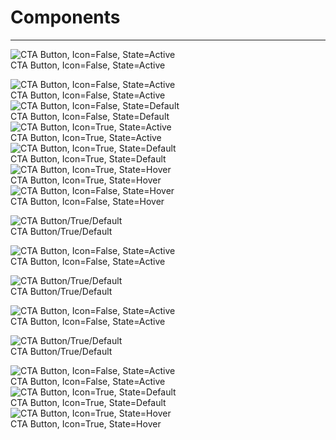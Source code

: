 
# Components

---

  
![CTA Button, Icon=False, State=Active](https://studio-assets.supernova.io/design-systems/18526/3e9910cf-9090-4976-989d-f0a75a7b82eb.png)  
CTA Button, Icon=False, State=Active  


  
![CTA Button, Icon=False, State=Active](https://studio-assets.supernova.io/design-systems/18526/3e9910cf-9090-4976-989d-f0a75a7b82eb.png)  
CTA Button, Icon=False, State=Active  
![CTA Button, Icon=False, State=Default](https://studio-assets.supernova.io/design-systems/18526/e8c28526-e7e4-4316-9e21-80f4596a1499.png)  
CTA Button, Icon=False, State=Default  
![CTA Button, Icon=True, State=Active](https://studio-assets.supernova.io/design-systems/18526/c2609bde-65d0-488c-808b-592e575ee6a1.png)  
CTA Button, Icon=True, State=Active  
![CTA Button, Icon=True, State=Default](https://studio-assets.supernova.io/design-systems/18526/35e5f6a9-b6dc-4bc8-866a-c3cdbdd430cc.png)  
CTA Button, Icon=True, State=Default  
![CTA Button, Icon=True, State=Hover](https://studio-assets.supernova.io/design-systems/18526/faad5b3d-cd1a-484e-b943-2af3b2c30d81.png)  
CTA Button, Icon=True, State=Hover  
![CTA Button, Icon=False, State=Hover](https://studio-assets.supernova.io/design-systems/18526/cf7ca474-38d0-4778-98a0-6c63ed2b3f19.png)  
CTA Button, Icon=False, State=Hover  


  
![CTA Button/True/Default](https://studio-assets.supernova.io/design-systems/18526/1af011e6-f8fa-43f9-9990-ec2697c50806.png)  
CTA Button/True/Default  


  
![CTA Button, Icon=False, State=Active](https://studio-assets.supernova.io/design-systems/18526/3e9910cf-9090-4976-989d-f0a75a7b82eb.png)  
CTA Button, Icon=False, State=Active  


  
![CTA Button/True/Default](https://studio-assets.supernova.io/design-systems/18526/1af011e6-f8fa-43f9-9990-ec2697c50806.png)  
CTA Button/True/Default  


  
![CTA Button, Icon=False, State=Active](https://studio-assets.supernova.io/design-systems/18526/3e9910cf-9090-4976-989d-f0a75a7b82eb.png)  
CTA Button, Icon=False, State=Active  


  
![CTA Button/True/Default](https://studio-assets.supernova.io/design-systems/18526/1af011e6-f8fa-43f9-9990-ec2697c50806.png)  
CTA Button/True/Default  


  
![CTA Button, Icon=False, State=Active](https://studio-assets.supernova.io/design-systems/18526/3e9910cf-9090-4976-989d-f0a75a7b82eb.png)  
CTA Button, Icon=False, State=Active  
![CTA Button, Icon=True, State=Default](https://studio-assets.supernova.io/design-systems/18526/35e5f6a9-b6dc-4bc8-866a-c3cdbdd430cc.png)  
CTA Button, Icon=True, State=Default  
![CTA Button, Icon=True, State=Hover](https://studio-assets.supernova.io/design-systems/18526/faad5b3d-cd1a-484e-b943-2af3b2c30d81.png)  
CTA Button, Icon=True, State=Hover  
